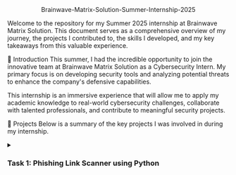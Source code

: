 <center>Brainwave-Matrix-Solution-Summer-Internship-2025</center>

Welcome to the repository for my Summer 2025 internship at Brainwave Matrix Solution. This document serves as a comprehensive overview of my journey, the projects I contributed to, the skills I developed, and my key takeaways from this valuable experience.

🚀 Introduction
This summer, I had the incredible opportunity to join the innovative team at Brainwave Matrix Solution as a Cybersecurity Intern. My primary focus is on developing security tools and analyzing potential threats to enhance the company's defensive capabilities.

This internship is an immersive experience that will allow me to apply my academic knowledge to real-world cybersecurity challenges, collaborate with talented professionals, and contribute to meaningful security projects.

📂 Projects
Below is a summary of the key projects I was involved in during my internship.

<details>
<summary><h3>Task 1: Phishing Link Scanner using Python</h3></summary>

Description: The goal of this project is to develop a tool in Python that can analyze URLs to detect potential phishing attempts. The scanner will check for common characteristics of malicious links, such as suspicious keywords, URL shortening, and domain age, to flag them as safe or unsafe.

My Role & Contributions:

Develop the core scanning logic in Python.

Research and integrate various threat intelligence APIs to check URLs against known blacklists.

Design and implement algorithms to identify deceptive patterns in URLs.

Create a simple command-line interface (CLI) for users to input links for analysis.

Outcome: The initial goal is to create a functional prototype that can accurately identify a high percentage of phishing links from a test dataset.

</details>
